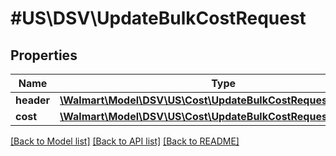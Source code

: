 # #US\DSV\UpdateBulkCostRequest

## Properties

Name | Type | Description | Notes
------------ | ------------- | ------------- | -------------
**header** | [**\Walmart\Model\DSV\US\Cost\UpdateBulkCostRequestHeader**](UpdateBulkCostRequestHeader.md) |  | [optional]
**cost** | [**\Walmart\Model\DSV\US\Cost\UpdateBulkCostRequestCostInner[]**](UpdateBulkCostRequestCostInner.md) |  | [optional]


[[Back to Model list]](../) [[Back to API list]](../../Api/US/DSV) [[Back to README]](../../README.md)
